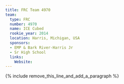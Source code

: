 ```yaml
---
title: FRC Team 4970
team:
  type: FRC
  number: 4970
  name: ICE Cubed
  rookie_year: 2014
  location: Harris, Michigan, USA
  sponsors:
  - EMP & Bark River-Harris Jr
  - Sr High School
  links:
    Website:
---
```


{% include remove_this_line_and_add_a_paragraph %}